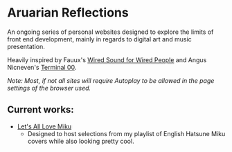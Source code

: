 # Aruarian Reflections
An ongoing series of personal websites designed to explore the limits of front end development, mainly in regards to digital art and music presentation.

Heavily inspired by Fauux's [Wired Sound for Wired People](https://fauux.neocities.org/) and Angus Nicneven's [Terminal 00](https://angusnicneven.com/).

*Note: Most, if not all sites will require Autoplay to be allowed in the page settings of the browser used.*

## Current works:
* [Let's All Love Miku](https://jcurtis182.github.io/AruarianReflections/Miku/index.html)
  * Designed to host selections from my playlist of English Hatsune Miku covers while also looking pretty cool.

